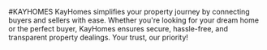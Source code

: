  #KAYHOMES
KayHomes simplifies your property journey by connecting buyers and sellers with ease. 
Whether you're looking for your dream home or the perfect buyer, KayHomes ensures secure, hassle-free, and transparent property dealings. 
Your trust, our priority!
